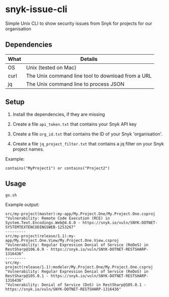 # snyk-issue-cli

Simple Unix CLI to show security issues from Snyk for projects for our organisation

## Dependencies

| What | Details |
|---|---|
| OS | Unix (tested on Mac) |
| curl | The Unix command line tool to download from a URL |
| jq | The Unix command line to process JSON |

## Setup

1. Install the dependencies, if they are missing

2. Create a file `api_token.txt` that contains your Snyk API key

3. Create a file `org_id.txt` that contains the ID of your Snyk 'organisation'.

4. Create a file `jq_project_filter.txt` that contains a jq filter on your Snyk project names.

Example:

```
contains("MyProject1") or contains("Project2")
```

## Usage

`go.sh`

Example output:

```
src/my-project(master):my-app/My.Project.One/My.Project.One.csproj
"Vulnerability: Remote Code Execution (RCE) in System.Text.Encodings.Web@4.6.0 - https://snyk.io/vuln/SNYK-DOTNET-SYSTEMTEXTENCODINGSWEB-1253267"
---------
src/my-project(release/1.1):my-app/My.Project.One.View/My.Project.One.View.csproj
"Vulnerability: Regular Expression Denial of Service (ReDoS) in RestSharp@106.6.9 - https://snyk.io/vuln/SNYK-DOTNET-RESTSHARP-1316436"
---------
src/my-project(release/1.1):modeler/My.Project.One/My.Project.One.csproj
"Vulnerability: Regular Expression Denial of Service (ReDoS) in RestSharp@105.0.1 - https://snyk.io/vuln/SNYK-DOTNET-RESTSHARP-1316436"
"Vulnerability: Denial of Service (DoS) in RestSharp@105.0.1 - https://snyk.io/vuln/SNYK-DOTNET-RESTSHARP-1316436"
```
